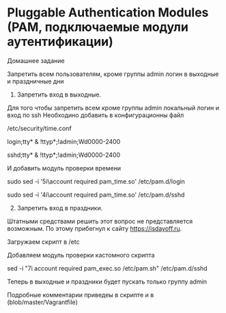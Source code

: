 # Pluggable Authentication Modules (PAM, подключаемые модули аутентификации) 

Домашнее задание

Запретить всем пользователям, кроме группы admin логин в выходные и праздничные дни

1. Запретить вход в выходные.

Для того чтобы запретить всем кроме группы admin локальный логин и вход по ssh 
Необходино добавить в конфигурационны файл 

/etc/security/time.conf

login;tty* & !ttyp*;!admin;Wd0000-2400

sshd;tty* & !ttyp*;!admin;Wd0000-2400

И добавить модуль проверки времени 

sudo sed -i '5i\account required pam_time.so' /etc/pam.d/login

sudo sed -i '4i\account required pam_time.so' /etc/pam.d/sshd 

2. Запретить вход в праздники.

Штатными средствами решить этот вопрос не представляется возможным. По этому прибегнул к сайту https://isdayoff.ru.

Загружаем скрипт в /etc

Добавляем модуль проверки кастомного скрипта 

sed -i "7i account     required       pam_exec.so    /etc/pam.sh" /etc/pam.d/sshd

Теперь в выходные и праздники будет пускать только группу admin

Подробные комментарии приведеы в скрипте и в (blob/master/Vagrantfile)


